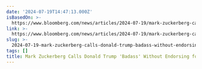 ```yaml
---
date: '2024-07-19T14:47:13.000Z'
isBasedOn: >-
  https://www.bloomberg.com/news/articles/2024-07-19/mark-zuckerberg-calls-donald-trump-badass-without-endorsing-for-president?sref=fqqmZ8gi
link: >-
  https://www.bloomberg.com/news/articles/2024-07-19/mark-zuckerberg-calls-donald-trump-badass-without-endorsing-for-president?sref=fqqmZ8gi
slug: >-
  2024-07-19-mark-zuckerberg-calls-donald-trump-badass-without-endorsing-for-president
tags: []
title: Mark Zuckerberg Calls Donald Trump 'Badass' Without Endorsing for President
---
```

 
